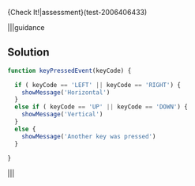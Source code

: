 
{Check It!|assessment}(test-2006406433)

|||guidance
## Solution

```javascript
function keyPressedEvent(keyCode) {

  if ( keyCode == 'LEFT' || keyCode == 'RIGHT') {
    showMessage('Horizontal')
  } 
  else if ( keyCode == 'UP' || keyCode == 'DOWN') {
    showMessage('Vertical')
  } 
  else {
    showMessage('Another key was pressed')
  }
  
}
```
|||
